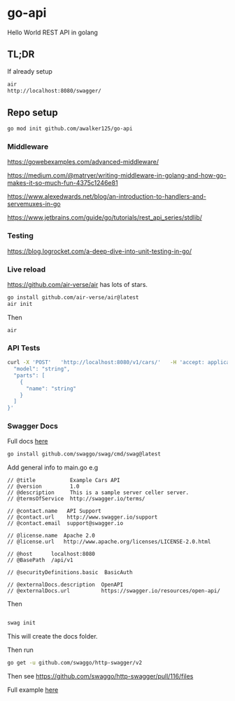 # go-api

Hello World REST API in golang

## TL;DR

If already setup

```bash
air
http://localhost:8080/swagger/
```

## Repo setup

```bash
go mod init github.com/awalker125/go-api
```

### Middleware

<https://gowebexamples.com/advanced-middleware/>

<https://medium.com/@matryer/writing-middleware-in-golang-and-how-go-makes-it-so-much-fun-4375c1246e81>

<https://www.alexedwards.net/blog/an-introduction-to-handlers-and-servemuxes-in-go>

<https://www.jetbrains.com/guide/go/tutorials/rest_api_series/stdlib/>

### Testing

<https://blog.logrocket.com/a-deep-dive-into-unit-testing-in-go/>

### Live reload

<https://github.com/air-verse/air> has lots of stars.

```bash
go install github.com/air-verse/air@latest
air init
```

Then

```
air
```

### API Tests

```bash
curl -X 'POST'   'http://localhost:8080/v1/cars/'   -H 'accept: application/json'   -H 'Content-Type: application/json'   -d '{
  "model": "string",
  "parts": [
    {
      "name": "string"
    }
  ]
}'
```

### Swagger Docs

Full docs [here](https://github.com/swaggo/swag)

```bash
go install github.com/swaggo/swag/cmd/swag@latest
```

Add general info to main.go e.g

```golang
// @title           Example Cars API
// @version         1.0
// @description     This is a sample server celler server.
// @termsOfService  http://swagger.io/terms/

// @contact.name   API Support
// @contact.url    http://www.swagger.io/support
// @contact.email  support@swagger.io

// @license.name  Apache 2.0
// @license.url   http://www.apache.org/licenses/LICENSE-2.0.html

// @host      localhost:8080
// @BasePath  /api/v1

// @securityDefinitions.basic  BasicAuth

// @externalDocs.description  OpenAPI
// @externalDocs.url          https://swagger.io/resources/open-api/
```

Then

```bash

swag init
```

This will create the docs folder.

Then run

```bash
go get -u github.com/swaggo/http-swagger/v2
```

Then see <https://github.com/swaggo/http-swagger/pull/116/files>

Full example [here](https://github.com/swaggo/http-swagger)
